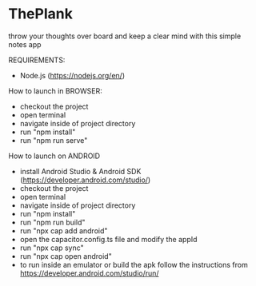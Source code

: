 # ThePlank
throw your thoughts over board and keep a clear mind with this simple notes app

REQUIREMENTS:
- Node.js (https://nodejs.org/en/)

How to launch in BROWSER:
- checkout the project
- open terminal
- navigate inside of project directory
- run "npm install"
- run "npm run serve"

How to launch on ANDROID
- install Android Studio & Android SDK (https://developer.android.com/studio/)
- checkout the project
- open terminal
- navigate inside of project directory
- run "npm install"
- run "npm run build"
- run "npx cap add android"
- open the capacitor.config.ts file and modify the appId
- run "npx cap sync"
- run "npx cap open android"
- to run inside an emulator or build the apk follow the instructions from https://developer.android.com/studio/run/

